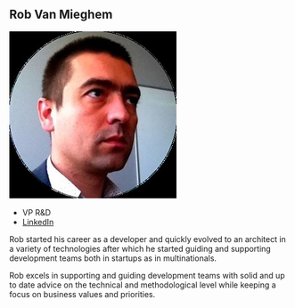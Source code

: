 ## Rob Van Mieghem

![rob_van_mieghem](img/rob_van_mieghem.jpg)

- VP R&D
- [LinkedIn](https://www.linkedin.com/in/robvanmieghem/)

Rob started his career as a developer and quickly evolved to an architect in a variety of technologies after which he started guiding and supporting development teams both in startups as in multinationals.

Rob excels in supporting and guiding development teams with solid and up to date advice on the technical and methodological level while keeping a focus on business values and priorities.



